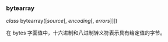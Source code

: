 ### bytearray

*class* bytearray([*source*[, *encoding*[, *errors*]]])



在 bytes 字面值中，十六进制和八进制转义符表示具有给定值的字节。